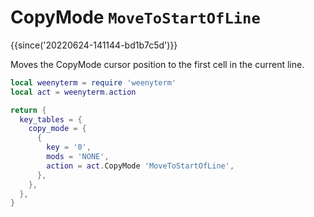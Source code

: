 # CopyMode `MoveToStartOfLine`

{{since('20220624-141144-bd1b7c5d')}}

Moves the CopyMode cursor position to the first cell in the current line.

```lua
local weenyterm = require 'weenyterm'
local act = weenyterm.action

return {
  key_tables = {
    copy_mode = {
      {
        key = '0',
        mods = 'NONE',
        action = act.CopyMode 'MoveToStartOfLine',
      },
    },
  },
}
```

